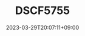 ---
title: "DSCF5755"
date: 2023-03-29T20:07:11+09:00
tags: ["japan", "tokyo", "naka_meguro", "sakura", "trees", "urban_scenery", "people", "umbrellas", "nightlife", "warm"]
location: "中目黒、東京 (Naka Meguro, Tōkyō)"
imageUrl: "https://files.yfxu.net/DSCF5755_2093922588f6df5ce9ce09135f0c18d5.jpg"
width: 2870
height: 4310
---